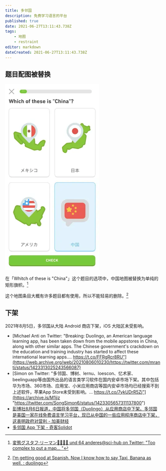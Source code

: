 ```yaml
---
title: 多邻国
description: 免费学习语言的平台
published: true
date: 2021-06-27T13:11:43.738Z
tags:
    - 地图
    - restraint
editor: markdown
dateCreated: 2021-06-27T13:11:43.738Z
---
```


## 题目配图被替换

![题目截图](/src/software/Duolingo.webp)

在「Whitch of these is "China"」这个题目的选项中，中国地图被替换为单纯的矩形旗帜。[^dlg_t]

[^dlg_t]: [変態グスタフ·リーマン📡🎶🇭🇰 und 64 anderes@sci-hub on Twitter: "Too complex to put a map… "](https://web.archive.org/web/20210625132806/https://twitter.com/gustafriemann/status/1408224680423555075)

这个地图条目大概有许多题目都有使用，所以不能轻易的删除。[^cmdlg]

[^cmdlg]: [I’m getting good at Spanish. Now I know how to say Taxi, Banana as well. : duolingo](https://web.archive.org/web/20210424204227/https://old.reddit.com/r/duolingo/comments/mxsie0/im_getting_good_at_spanish_now_i_know_how_to_say/)

## 下架

2021年8月5日，多邻国从大陆 Android 商店下架，iOS 大陆区未受影响。

+ [Michael Anti on Twitter: "Breaking: Duolingo, an American language learning app, has been taken down from the mobile appstores in China, along with other similar apps. The Chinese government's crackdown on the education and training industry has started to affect these international learning apps.… https://t.co/FFRgRcr8RU"](https://web.archive.org/web/20210806010230/https://twitter.com/mranti/status/1423313025243566087)
+ [Simon on Twitter: "多邻国、博树、lernu、loescon、忆术家、beelinguapp等由国外出品的语言类学习软件在国内安卓市场下架。其中包括华为市场、360市场、应用宝、小米应用商店等国内安卓市场均已经搜索不到上述软件，苹果App Store未受到影响。… https://t.co/7ykUDrR5Zj"](https://archive.is/M1jjz "https://twitter.com/SongSimon6/status/1423305657311137800")
+ [彭博社8月6日报道，中国将多邻国（Duolingo）从应用商店中下架。多邻国是美国一家在线免费语言学习平台，现已从中国的一些应用程序商店中下架，这表明政府对营利 - 加美财经](https://web.archive.org/web/20210806005944if_/https://www.caus.com/dynamicdetail/31008)
+ [多邻国 App 下架 - 奇客Solidot](https://web.archive.org/web/20210806123523/https://www.solidot.org/story?sid=68476)
